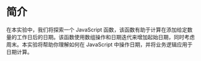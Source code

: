 # 简介

在本实验中，我们将探索一个 JavaScript 函数，该函数有助于计算在添加给定数量的工作日后的日期。该函数使用数组操作和日期迭代来增加起始日期，同时考虑周末。本实验将帮助你理解如何在 JavaScript 中操作日期，并将业务逻辑应用于日期计算。
